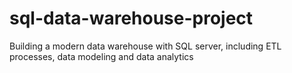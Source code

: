 # sql-data-warehouse-project
Building a modern data warehouse with SQL server, including ETL processes, data modeling and data analytics
